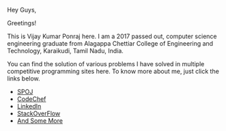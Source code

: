 Hey Guys,

Greetings!

This is Vijay Kumar Ponraj here. I am a 2017 passed out, computer science engineering graduate from Alagappa Chettiar College of Engineering and Technology, Karaikudi, Tamil Nadu, India.

You can find the solution of various problems I have solved in multiple competitive programming sites here. To know more about me, just click the links below. 
* [SPOJ](https://www.spoj.com/users/pvkcse)
* [CodeChef](https://www.codechef.com/users/pvkcse)
* [LinkedIn](https://www.linkedin.com/in/pvkcse)
* [StackOverFlow](https://stackoverflow.com/users/4265318/pvkcse)
* [And Some More](https://bit.ly/pvkcse)

